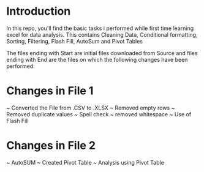 # Introduction

In this repo, you'll find the basic tasks i performed while first time learning excel for data analysis.
This contains Cleaning Data, Conditional formatting, Sorting, Filtering, Flash Fill, AutoSum and Pivot Tables

The files ending with Start are initial files downloaded from Source and files ending with End are the files on which the following changes have been performed:

# Changes in File 1

~ Converted the File from .CSV to .XLSX
~ Removed empty rows
~ Removed duplicate values
~ Spell check
~ removed whitespace
~ Use of Flash Fill 

# Changes in File 2

~ AutoSUM
~ Created Pivot Table
~ Analysis using Pivot Table
